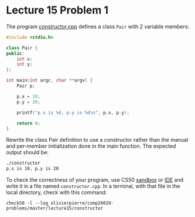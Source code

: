 # Lecture 15 Problem 1

The program [constructor.cpp](constructor.cpp) defines a class `Pair` with
2 variable members:

```cxx
#include <stdio.h>

class Pair {
public:
    int x;
    int y;
};

int main(int argc, char **argv) {
    Pair p;

    p.x = 10;
    p.y = 20;

    printf("p.x is %d, p.y is %d\n", p.x, p.y);

    return 0;
}
```

Rewrite the class Pair definition to use a constructor rather than the manual
and per-member initialization done in the main function. The expected output
should be:

```sh
./constructor
p.x is 10, p.y is 20
```

To check the correctness of your program, use CS50 [sandbox](sandbox.cs50.io)
or [IDE](ide.cs50.io) and write it in a file named `constructor.cpp`. In a
terminal, with that file in the local directory, check with this command:
```shell
check50 -l --log olivierpierre/comp26020-problems/master/lecture15/constructor
```
